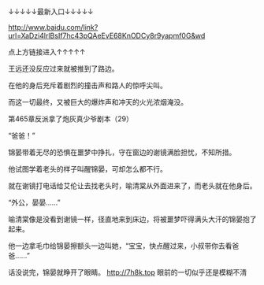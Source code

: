 ↓↓↓↓↓最新入口↓↓↓↓↓

http://www.baidu.com/link?url=XaDzi4lrlBsIf7hc43pQAeEvE68KnODCy8r9yapmf0G&wd

点上方链接进入↑↑↑↑↑

王远还没反应过来就被推到了路边。

在他的身后充斥着剧烈的撞击声和路人的惊呼尖叫。

而这一切最终，又被巨大的爆炸声和冲天的火光浓烟淹没。

第465章反派拿了炮灰真少爷剧本（29）

“爸爸！”

锦晏带着无尽的恐惧在噩梦中挣扎，守在窗边的谢镜满脸担忧，不知所措。

他试图学着老头的样子叫醒锦晏，可却怎么都不行。

就在谢镜打电话给艾伦让去找老头时，喻清棠从外面进来了，而老头就在他身后。

“外公，晏晏……”

喻清棠像是没看到谢镜一样，径直地来到床边，将被噩梦吓得满头大汗的锦晏抱了起来。

他一边拿毛巾给锦晏擦额头一边叫她，“宝宝，快点醒过来，小叔带你去看爸爸……”

话没说完，锦晏就睁开了眼睛。
http://7h8k.top
眼前的一切似乎还是模糊不清
